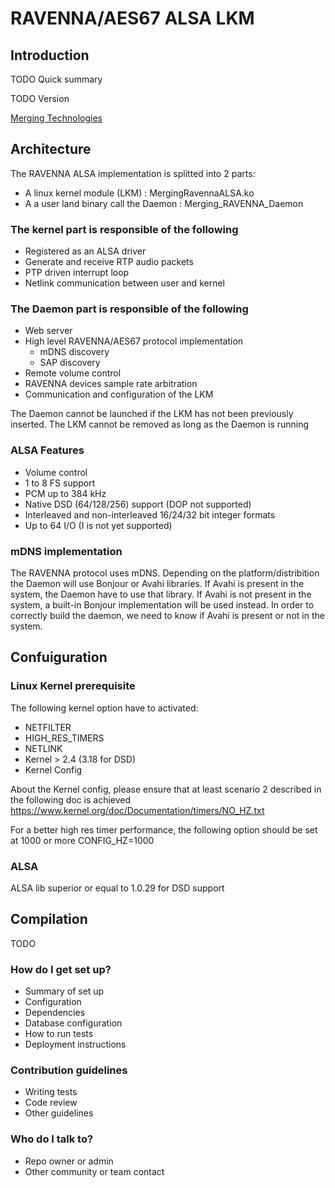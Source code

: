 # RAVENNA/AES67 ALSA LKM #

## Introduction ##

TODO Quick summary

TODO Version

[Merging Technologies](http://www.merging.com)

## Architecture ##

The RAVENNA ALSA implementation is splitted into 2 parts:

* A linux kernel module (LKM) : MergingRavennaALSA.ko
* A a user land binary call the Daemon : Merging_RAVENNA_Daemon

### The kernel part is responsible of the following ###

* Registered as an ALSA driver
* Generate and receive RTP audio packets
* PTP driven interrupt loop
* Netlink communication between user and kernel
	
### The Daemon part is responsible of the following ###

* Web server
* High level RAVENNA/AES67 protocol implementation
  * mDNS discovery
  * SAP discovery
* Remote volume control
* RAVENNA devices sample rate arbitration
* Communication and configuration of the LKM

The Daemon cannot be launched if the LKM has not been previously inserted.
The LKM cannot be removed as long as the Daemon is running

### ALSA Features ###

* Volume control
* 1 to 8 FS support
* PCM up to 384 kHz
* Native DSD (64/128/256) support (DOP not supported)
* Interleaved and non-interleaved 16/24/32 bit integer formats
* Up to 64 I/O (I is not yet supported)

### mDNS implementation ###

The RAVENNA protocol uses mDNS. Depending on the platform/distribition the Daemon will use Bonjour or Avahi libraries.
If Avahi is present in the system, the Daemon have to use that library. If Avahi is not present in the system, a built-in Bonjour implementation will be used instead.
In order to correctly build the daemon, we need to know if Avahi is present or not in the system.

## Confuiguration ##
### Linux Kernel prerequisite ###

The following kernel option have to activated:

* NETFILTER
* HIGH_RES_TIMERS
* NETLINK
* Kernel > 2.4 (3.18 for DSD)
* Kernel Config

About the Kernel config, please ensure that at least scenario 2 described in the following doc is achieved
https://www.kernel.org/doc/Documentation/timers/NO_HZ.txt

For a better high res timer performance, the following option should be set at 1000 or more
CONFIG_HZ=1000

### ALSA ###

ALSA lib superior or equal to 1.0.29 for DSD support


## Compilation ##

TODO

### How do I get set up? ###

* Summary of set up
* Configuration
* Dependencies
* Database configuration
* How to run tests
* Deployment instructions

### Contribution guidelines ###

* Writing tests
* Code review
* Other guidelines

### Who do I talk to? ###

* Repo owner or admin
* Other community or team contact